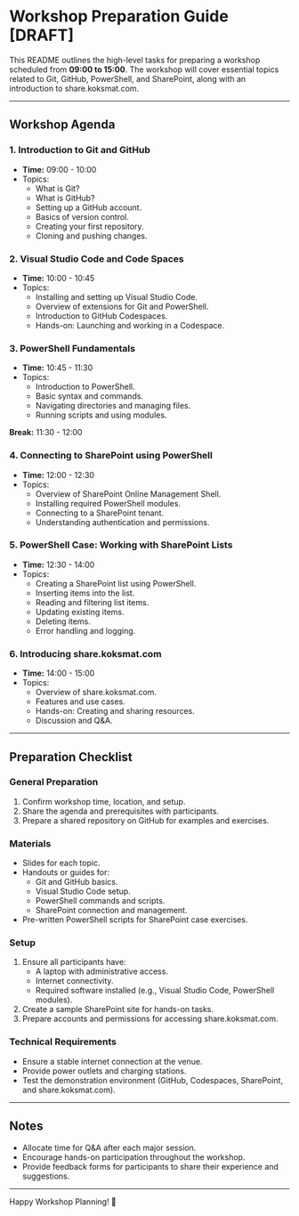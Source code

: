# Workshop Preparation Guide [DRAFT]

This README outlines the high-level tasks for preparing a workshop scheduled from **09:00 to 15:00**. The workshop will cover essential topics related to Git, GitHub, PowerShell, and SharePoint, along with an introduction to share.koksmat.com.

---

## Workshop Agenda

### 1. Introduction to Git and GitHub

- **Time:** 09:00 - 10:00
- Topics:
  - What is Git?
  - What is GitHub?
  - Setting up a GitHub account.
  - Basics of version control.
  - Creating your first repository.
  - Cloning and pushing changes.

### 2. Visual Studio Code and Code Spaces

- **Time:** 10:00 - 10:45
- Topics:
  - Installing and setting up Visual Studio Code.
  - Overview of extensions for Git and PowerShell.
  - Introduction to GitHub Codespaces.
  - Hands-on: Launching and working in a Codespace.

### 3. PowerShell Fundamentals

- **Time:** 10:45 - 11:30
- Topics:
  - Introduction to PowerShell.
  - Basic syntax and commands.
  - Navigating directories and managing files.
  - Running scripts and using modules.

**Break:** 11:30 - 12:00

### 4. Connecting to SharePoint using PowerShell

- **Time:** 12:00 - 12:30
- Topics:
  - Overview of SharePoint Online Management Shell.
  - Installing required PowerShell modules.
  - Connecting to a SharePoint tenant.
  - Understanding authentication and permissions.

### 5. PowerShell Case: Working with SharePoint Lists

- **Time:** 12:30 - 14:00
- Topics:
  - Creating a SharePoint list using PowerShell.
  - Inserting items into the list.
  - Reading and filtering list items.
  - Updating existing items.
  - Deleting items.
  - Error handling and logging.

### 6. Introducing share.koksmat.com

- **Time:** 14:00 - 15:00
- Topics:
  - Overview of share.koksmat.com.
  - Features and use cases.
  - Hands-on: Creating and sharing resources.
  - Discussion and Q&A.

---

## Preparation Checklist

### General Preparation

1. Confirm workshop time, location, and setup.
2. Share the agenda and prerequisites with participants.
3. Prepare a shared repository on GitHub for examples and exercises.

### Materials

- Slides for each topic.
- Handouts or guides for:
  - Git and GitHub basics.
  - Visual Studio Code setup.
  - PowerShell commands and scripts.
  - SharePoint connection and management.
- Pre-written PowerShell scripts for SharePoint case exercises.

### Setup

1. Ensure all participants have:
   - A laptop with administrative access.
   - Internet connectivity.
   - Required software installed (e.g., Visual Studio Code, PowerShell modules).
2. Create a sample SharePoint site for hands-on tasks.
3. Prepare accounts and permissions for accessing share.koksmat.com.

### Technical Requirements

- Ensure a stable internet connection at the venue.
- Provide power outlets and charging stations.
- Test the demonstration environment (GitHub, Codespaces, SharePoint, and share.koksmat.com).

---

## Notes

- Allocate time for Q&A after each major session.
- Encourage hands-on participation throughout the workshop.
- Provide feedback forms for participants to share their experience and suggestions.

---

Happy Workshop Planning! 🎉



